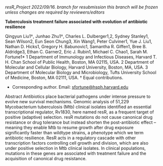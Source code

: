 _resR_Project_
_2022/09/16. branch for resubmission_
_this branch will be frozen unless changes are required by reviewers/editors_

**Tuberculosis treatment failure associated with evolution of antibiotic resilience**

Qingyun Liu1†, Junhao Zhu1†, Charles L. Dulberger1,2, Sydney Stanley1, Sean Wilson2, Eun Seon Chung3, Xin Wang1, Peter Culviner1, Yue J. Liu1, Nathan D. Hicks1, Gregory H. Babunovic1, Samantha R. Giffen1, Bree B. Aldridge3, Ethan C. Garner2, Eric J. Rubin1, Michael C. Chao1, Sarah M. Fortune1*
1 Department of Immunology and Infectious Diseases, Harvard T. H. Chan School of Public Health, Boston, MA 02115, USA.
2 Department of Molecular and Cellular Biology, Harvard University, Boston, MA, USA.
3 Department of Molecular Biology and Microbiology, Tufts University School of Medicine, Boston, MA 02111, USA.
† Equal contributions.
* Corresponding author. Email: sfortune@hsph.harvard.edu

Abstract
Antibiotics place bacterial pathogens under intense pressure to evolve new survival mechanisms. Genomic analysis of 51,229 Mycobacterium tuberculosis (Mtb) clinical isolates identified an essential transcriptional regulator, Rv1830, here named resR, as a frequent target of positive (adaptive) selection. resR mutations do not cause canonical drug resistance or drug tolerance but instead shorten the post-antibiotic effect – meaning they enable Mtb to resume growth after drug exposure significantly faster than wildtype strains, a phenotype which we term antibiotic resilience. ResR acts in a regulatory cascade with other transcription factors controlling cell growth and division, which are also under positive selection in Mtb clinical isolates. In clinical populations, mutations in these genes are associated with treatment failure and the acquisition of canonical drug resistance. 


